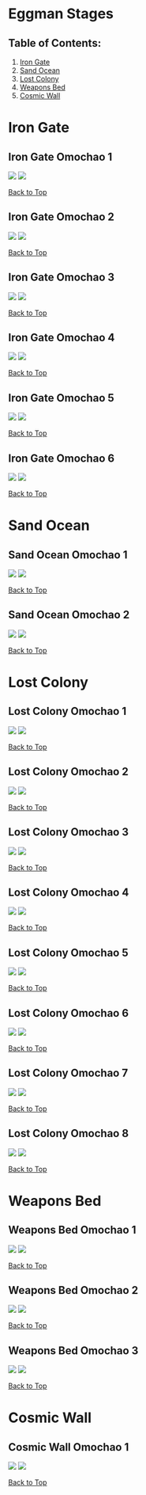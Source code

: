 # Eggman Stages

## Table of Contents:
1. [ Iron Gate ](#iron-gate)
1. [ Sand Ocean ](#sand-ocean)
1. [ Lost Colony ](#lost-colony)
1. [ Weapons Bed ](#weapons-bed)
1. [ Cosmic Wall ](#cosmic-wall)

# Iron Gate

## Iron Gate Omochao 1
![](./IronGate/Omochao-1st-Far.webp)
![](./IronGate/Omochao-1st-Close.webp)

[Back to Top](#)

## Iron Gate Omochao 2
![](./IronGate/Omochao-2nd-Far.webp)
![](./IronGate/Omochao-2nd-Close.webp)

[Back to Top](#)

## Iron Gate Omochao 3
![](./IronGate/Omochao-3rd-Far.webp)
![](./IronGate/Omochao-3rd-Close.webp)

[Back to Top](#)

## Iron Gate Omochao 4
![](./IronGate/Omochao-4th-Far.webp)
![](./IronGate/Omochao-4th-Close.webp)

[Back to Top](#)

## Iron Gate Omochao 5
![](./IronGate/Omochao-5th-Far.webp)
![](./IronGate/Omochao-5th-Close.webp)

[Back to Top](#)

## Iron Gate Omochao 6
![](./IronGate/Omochao-6th-Far.webp)
![](./IronGate/Omochao-6th-Close.webp)

[Back to Top](#)

# Sand Ocean

## Sand Ocean Omochao 1
![](./SandOcean/Omochao-1st-Far.webp)
![](./SandOcean/Omochao-1st-Close.webp)

[Back to Top](#)

## Sand Ocean Omochao 2
![](./SandOcean/Omochao-2nd-Far.webp)
![](./SandOcean/Omochao-2nd-Close.webp)

[Back to Top](#)

# Lost Colony

## Lost Colony Omochao 1
![](./LostColony/Omochao-1st-Far.webp)
![](./LostColony/Omochao-1st-Close.webp)

[Back to Top](#)

## Lost Colony Omochao 2
![](./LostColony/Omochao-2nd-Far.webp)
![](./LostColony/Omochao-2nd-Close.webp)

[Back to Top](#)

## Lost Colony Omochao 3
![](./LostColony/Omochao-3rd-Far.webp)
![](./LostColony/Omochao-3rd-Close.webp)

[Back to Top](#)

## Lost Colony Omochao 4
![](./LostColony/Omochao-4th-Far.webp)
![](./LostColony/Omochao-4th-Close.webp)

[Back to Top](#)

## Lost Colony Omochao 5
![](./LostColony/Omochao-5th-Far.webp)
![](./LostColony/Omochao-5th-Close.webp)

[Back to Top](#)

## Lost Colony Omochao 6
![](./LostColony/Omochao-6th-Far.webp)
![](./LostColony/Omochao-6th-Close.webp)

[Back to Top](#)

## Lost Colony Omochao 7
![](./LostColony/Omochao-7th-Far.webp)
![](./LostColony/Omochao-7th-Close.webp)

[Back to Top](#)

## Lost Colony Omochao 8
![](./LostColony/Omochao-8th-Far.webp)
![](./LostColony/Omochao-8th-Close.webp)

[Back to Top](#)

# Weapons Bed

## Weapons Bed Omochao 1
![](./WeaponsBed/Omochao-1st-Far.webp)
![](./WeaponsBed/Omochao-1st-Close.webp)

[Back to Top](#)

## Weapons Bed Omochao 2
![](./WeaponsBed/Omochao-2nd-Far.webp)
![](./WeaponsBed/Omochao-2nd-Close.webp)

[Back to Top](#)

## Weapons Bed Omochao 3
![](./WeaponsBed/Omochao-3rd-Far.webp)
![](./WeaponsBed/Omochao-3rd-Close.webp)

[Back to Top](#)

# Cosmic Wall

## Cosmic Wall Omochao 1
![](./CosmicWall/Omochao-1st-Far.webp)
![](./CosmicWall/Omochao-1st-Close.webp)

[Back to Top](#)
